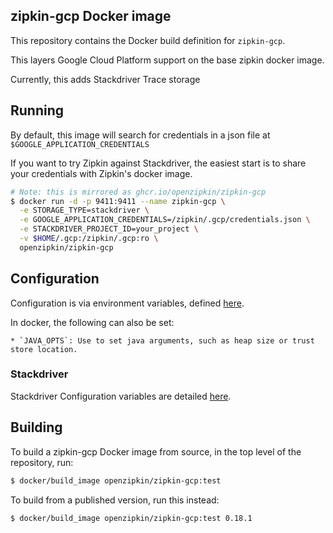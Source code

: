 ## zipkin-gcp Docker image

This repository contains the Docker build definition for `zipkin-gcp`.

This layers Google Cloud Platform support on the base zipkin docker image.

Currently, this adds Stackdriver Trace storage

## Running

By default, this image will search for credentials in a json file at `$GOOGLE_APPLICATION_CREDENTIALS`

If you want to try Zipkin against Stackdriver, the easiest start is to share
your credentials with Zipkin's docker image.

```bash
# Note: this is mirrored as ghcr.io/openzipkin/zipkin-gcp
$ docker run -d -p 9411:9411 --name zipkin-gcp \
  -e STORAGE_TYPE=stackdriver \
  -e GOOGLE_APPLICATION_CREDENTIALS=/zipkin/.gcp/credentials.json \
  -e STACKDRIVER_PROJECT_ID=your_project \
  -v $HOME/.gcp:/zipkin/.gcp:ro \
  openzipkin/zipkin-gcp
```

## Configuration

Configuration is via environment variables, defined [here](../README.md).

In docker, the following can also be set:

    * `JAVA_OPTS`: Use to set java arguments, such as heap size or trust store location.

### Stackdriver

Stackdriver Configuration variables are detailed [here](../module/storage-stackdriver#configuration).

## Building

To build a zipkin-gcp Docker image from source, in the top level of the repository, run:


```bash
$ docker/build_image openzipkin/zipkin-gcp:test
```

To build from a published version, run this instead:

```bash
$ docker/build_image openzipkin/zipkin-gcp:test 0.18.1
```

